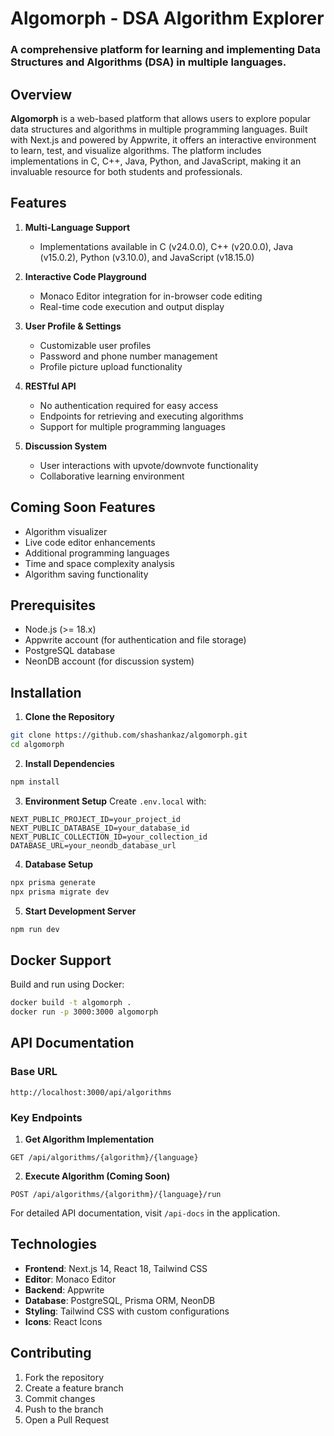 # Algomorph - DSA Algorithm Explorer

### A comprehensive platform for learning and implementing Data Structures and Algorithms (DSA) in multiple languages.

## Overview

**Algomorph** is a web-based platform that allows users to explore popular data structures and algorithms in multiple programming languages. Built with Next.js and powered by Appwrite, it offers an interactive environment to learn, test, and visualize algorithms. The platform includes implementations in C, C++, Java, Python, and JavaScript, making it an invaluable resource for both students and professionals.

## Features

1. **Multi-Language Support**
   - Implementations available in C (v24.0.0), C++ (v20.0.0), Java (v15.0.2), Python (v3.10.0), and JavaScript (v18.15.0)
   
2. **Interactive Code Playground**
   - Monaco Editor integration for in-browser code editing
   - Real-time code execution and output display
   
3. **User Profile & Settings**
   - Customizable user profiles
   - Password and phone number management
   - Profile picture upload functionality

4. **RESTful API**
   - No authentication required for easy access
   - Endpoints for retrieving and executing algorithms
   - Support for multiple programming languages

5. **Discussion System**
   - User interactions with upvote/downvote functionality
   - Collaborative learning environment

## Coming Soon Features
- Algorithm visualizer
- Live code editor enhancements
- Additional programming languages
- Time and space complexity analysis
- Algorithm saving functionality

## Prerequisites
- Node.js (>= 18.x)
- Appwrite account (for authentication and file storage)
- PostgreSQL database
- NeonDB account (for discussion system)

## Installation

1. **Clone the Repository**
```bash
git clone https://github.com/shashankaz/algomorph.git
cd algomorph
```

2. **Install Dependencies**
```bash
npm install
```

3. **Environment Setup**
Create `.env.local` with:
```env
NEXT_PUBLIC_PROJECT_ID=your_project_id
NEXT_PUBLIC_DATABASE_ID=your_database_id
NEXT_PUBLIC_COLLECTION_ID=your_collection_id
DATABASE_URL=your_neondb_database_url
```

4. **Database Setup**
```bash
npx prisma generate
npx prisma migrate dev
```

5. **Start Development Server**
```bash
npm run dev
```

## Docker Support

Build and run using Docker:
```bash
docker build -t algomorph .
docker run -p 3000:3000 algomorph
```

## API Documentation

### Base URL
```
http://localhost:3000/api/algorithms
```

### Key Endpoints

1. **Get Algorithm Implementation**
```http
GET /api/algorithms/{algorithm}/{language}
```

2. **Execute Algorithm (Coming Soon)**
```http
POST /api/algorithms/{algorithm}/{language}/run
```

For detailed API documentation, visit `/api-docs` in the application.

## Technologies

- **Frontend**: Next.js 14, React 18, Tailwind CSS
- **Editor**: Monaco Editor
- **Backend**: Appwrite
- **Database**: PostgreSQL, Prisma ORM, NeonDB
- **Styling**: Tailwind CSS with custom configurations
- **Icons**: React Icons

## Contributing

1. Fork the repository
2. Create a feature branch
3. Commit changes
4. Push to the branch
5. Open a Pull Request
